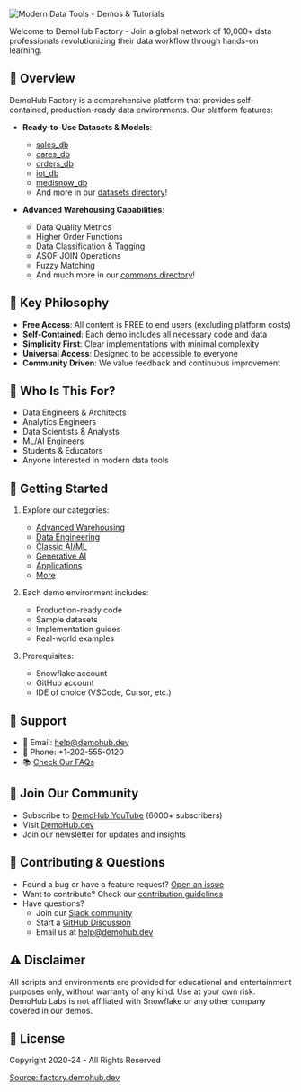 ![Modern Data Tools - Demos & Tutorials](./assets/banner.png)

Welcome to DemoHub Factory - Join a global network of 10,000+ data professionals revolutionizing their data workflow through hands-on learning.

## 🌟 Overview

DemoHub Factory is a comprehensive platform that provides self-contained, production-ready data environments. Our platform features:

- **Ready-to-Use Datasets & Models**:
  - [sales_db](./00_commons/datasets/01_sales_db)
  - [cares_db](./00_commons/datasets/02_cares_db)
  - [orders_db](./00_commons/datasets/03_orders_db)
  - [iot_db](./00_commons/datasets/04_iot_db)
  - [medisnow_db](./00_commons/datasets/05_medisnow_db)
  - And more in our [datasets directory](./00_commons/datasets)!

- **Advanced Warehousing Capabilities**:
  - Data Quality Metrics
  - Higher Order Functions
  - Data Classification & Tagging
  - ASOF JOIN Operations
  - Fuzzy Matching
  - And much more in our [commons directory](./00_commons)!

## 🎯 Key Philosophy

- **Free Access**: All content is FREE to end users (excluding platform costs)
- **Self-Contained**: Each demo includes all necessary code and data
- **Simplicity First**: Clear implementations with minimal complexity
- **Universal Access**: Designed to be accessible to everyone
- **Community Driven**: We value feedback and continuous improvement

## 👥 Who Is This For?

- Data Engineers & Architects
- Analytics Engineers
- Data Scientists & Analysts
- ML/AI Engineers
- Students & Educators
- Anyone interested in modern data tools

## 🚀 Getting Started

1. Explore our categories:
   - [Advanced Warehousing](./01_advanced_warehousing)
   - [Data Engineering](./02_engineering_lake)
   - [Classic AI/ML](./03_classic_aiml)
   - [Generative AI](./04_genai_llms)
   - [Applications](./05_applications)
   - [More](./)

2. Each demo environment includes:
   - Production-ready code
   - Sample datasets
   - Implementation guides
   - Real-world examples

3. Prerequisites:
   - Snowflake account
   - GitHub account
   - IDE of choice (VSCode, Cursor, etc.)

## 💬 Support

- 📧 Email: help@demohub.dev
- 📱 Phone: +1-202-555-0120
- 📚 [Check Our FAQs](https://factory.demohub.dev/faqs)

## 🤝 Join Our Community

- Subscribe to [DemoHub YouTube](https://youtube.com/demohub) (6000+ subscribers)
- Visit [DemoHub.dev](https://demohub.dev)
- Join our newsletter for updates and insights

## 🤝 Contributing & Questions

- Found a bug or have a feature request? [Open an issue](https://github.com/demohub/factory/issues)
- Want to contribute? Check our [contribution guidelines](./CONTRIBUTING.md)
- Have questions? 
  - Join our [Slack community](https://demohub.slack.com)
  - Start a [GitHub Discussion](https://github.com/demohub/factory/discussions)
  - Email us at help@demohub.dev

## ⚠️ Disclaimer

All scripts and environments are provided for educational and entertainment purposes only, without warranty of any kind. Use at your own risk. DemoHub Labs is not affiliated with Snowflake or any other company covered in our demos.

## 📄 License

Copyright 2020-24 - All Rights Reserved

[Source: factory.demohub.dev](https://factory.demohub.dev/)
